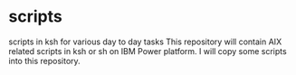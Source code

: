 # scripts
scripts in ksh for various day to day tasks
This repository will contain AIX related scripts in ksh or sh on IBM Power platform. I will copy some scripts into this repository.
